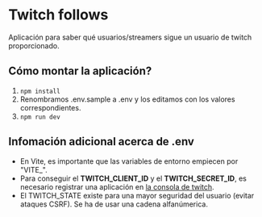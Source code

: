 # Twitch follows

Aplicación para saber qué usuarios/streamers sigue un usuario de twitch proporcionado.

## Cómo montar la aplicación?

1. `npm install`
2. Renombramos .env.sample a .env y los editamos con los valores correspondientes.
3. `npm run dev`

## Infomación adicional acerca de .env

- En Vite, es importante que las variables de entorno empiecen por "VITE_".
- Para conseguir el **TWITCH_CLIENT_ID** y el **TWITCH_SECRET_ID**, es necesario registrar una aplicación en [la consola de twitch](https://dev.twitch.tv/console).
- El TWITCH_STATE existe para una mayor seguridad del usuario (evitar ataques CSRF). Se ha de usar una cadena alfanúmerica.